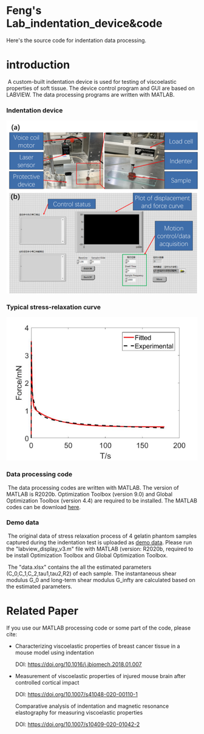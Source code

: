 # Feng's Lab_indentation_device&code
Here's the source code for indentation data processing.
# introduction
​	A custom-built indentation device is used for testing of viscoelastic properties of soft tissue. The device control program and GUI are based on LABVIEW. The data processing programs are written with MATLAB.

### Indentation device

![image1](https://github.com/aaronfeng369/FengLab_indentation_code/blob/main/photo/figure1.png)

### Typical stress-relaxation curve

![image2](https://github.com/aaronfeng369/FengLab_indentation_code/blob/main/photo/figure2.png)

### Data processing code

​	The data processing codes are written with MATLAB. The version of MATLAB is R2020b. Optimization Toolbox (version 9.0) and Global Optimization Toolbox (version 4.4) are required to be installed. The MATLAB codes can be download [here](https://github.com/aaronfeng369/FengLab_indentation_code/blob/main/indentation_codes.zip). 

### Demo data

​	The original data of stress relaxation process of 4 gelatin phantom samples captured during the indentation test is uploaded as [demo data](https://github.com/aaronfeng369/FengLab_indentation_code/tree/main/demo_data). Please run the "labview_display_v3.m" file with MATLAB (version: R2020b, required to be install Optimization Toolbox and Global Optimization Toolbox.

​	The "data.xlsx" contains the all the estimated parameters (C_0,C_1,C_2,tau1,tau2,R2) of each sample. The instantaneous shear modulus G_0 and long-term shear modulus G_infty are calculated based on the estimated parameters.

# Related Paper

 If you use our MATLAB processing code or some part of the code, please cite:

- Characterizing viscoelastic properties of breast cancer tissue in a mouse model using indentation

  DOI: https://doi.org/10.1016/j.jbiomech.2018.01.007

- Measurement of viscoelastic properties of injured mouse brain after controlled cortical impact
  
  DOI: https://doi.org/10.1007/s41048-020-00110-1
  
  Comparative analysis of indentation and magnetic resonance elastography for measuring viscoelastic properties
  
  DOI: https://doi.org/10.1007/s10409-020-01042-2
  
